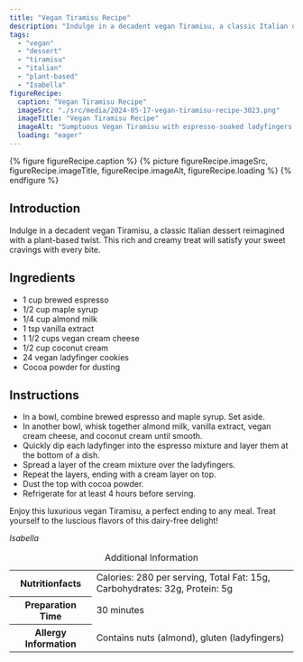 ```yaml
---
title: "Vegan Tiramisu Recipe"
description: "Indulge in a decadent vegan Tiramisu, a classic Italian dessert reimagined with a plant-based twist. This rich and creamy treat will satisfy your sweet cravings with every bite."
tags:
  - "vegan"
  - "dessert"
  - "tiramisu"
  - "italian"
  - "plant-based"
  - "Isabella"
figureRecipe: 
  caption: "Vegan Tiramisu Recipe"
  imageSrc: "./src/media/2024-05-17-vegan-tiramisu-recipe-3023.png"
  imageTitle: "Vegan Tiramisu Recipe"
  imageAlt: "Sumptuous Vegan Tiramisu with espresso-soaked ladyfingers and creamy layers, dusted with cocoa, set on a minimalist table."
  loading: "eager"
---
```


{% figure figureRecipe.caption %}
{% picture figureRecipe.imageSrc, figureRecipe.imageTitle, figureRecipe.imageAlt, figureRecipe.loading %}
{% endfigure %}

## Introduction

Indulge in a decadent vegan Tiramisu, a classic Italian dessert reimagined with a plant-based twist. This rich and creamy treat will satisfy your sweet cravings with every bite.

## Ingredients

* 1 cup brewed espresso
* 1/2 cup maple syrup
* 1/4 cup almond milk
* 1 tsp vanilla extract
* 1 1/2 cups vegan cream cheese
* 1/2 cup coconut cream
* 24 vegan ladyfinger cookies
* Cocoa powder for dusting

## Instructions

* In a bowl, combine brewed espresso and maple syrup. Set aside.
* In another bowl, whisk together almond milk, vanilla extract, vegan cream cheese, and coconut cream until smooth.
* Quickly dip each ladyfinger into the espresso mixture and layer them at the bottom of a dish.
* Spread a layer of the cream mixture over the ladyfingers.
* Repeat the layers, ending with a cream layer on top.
* Dust the top with cocoa powder.
* Refrigerate for at least 4 hours before serving.

Enjoy this luxurious vegan Tiramisu, a perfect ending to any meal. Treat yourself to the luscious flavors of this dairy-free delight!

*Isabella*

<table><caption class='sr-only'>Additional Information</caption><tr><th>Nutritionfacts</th><td>Calories: 280 per serving, Total Fat: 15g, Carbohydrates: 32g, Protein: 5g&nbsp;</td></tr><tr><th>Preparation Time</th><td>30 minutes&nbsp;</td></tr><tr><th>Allergy Information</th><td>Contains nuts (almond), gluten (ladyfingers)&nbsp;</td></tr></table>

